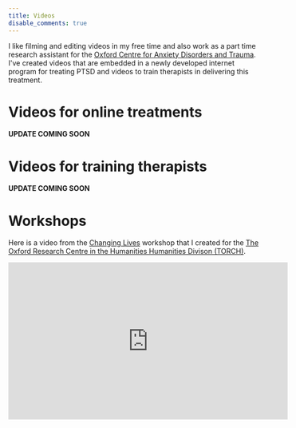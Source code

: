 ```yaml
---
title: Videos
disable_comments: true
---
```


I like filming and editing videos in my free time and also work as a part time research assistant for the [Oxford Centre for Anxiety Disorders and Trauma](https://www.psy.ox.ac.uk/research/oxford-centre-for-anxiety-disorders-and-trauma).
I've created videos that are embedded in a newly developed internet program for treating PTSD and videos to train therapists in delivering this treatment.

# Videos for online treatments

**UPDATE COMING SOON**

# Videos for training therapists

**UPDATE COMING SOON**

# Workshops

Here is a video from the [Changing Lives](https://www.torch.ox.ac.uk/event/changing-lives-0) workshop that I created for the [The Oxford Research Centre in the Humanities Humanities Divison (TORCH)](https://www.torch.ox.ac.uk/). 

<iframe width="560" height="315" src="https://www.youtube.com/embed/DgIbg_qu4m4" frameborder="0" allow="accelerometer; autoplay; encrypted-media; gyroscope; picture-in-picture" allowfullscreen></iframe>